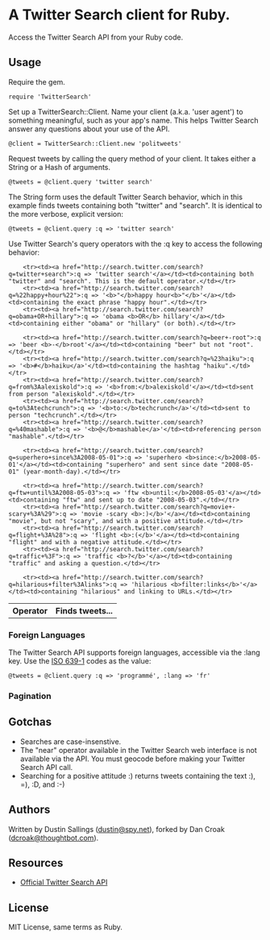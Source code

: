 # A Twitter Search client for Ruby.

Access the Twitter Search API from your Ruby code.

## Usage

Require the gem.

    require 'TwitterSearch'

Set up a TwitterSearch::Client. Name your client (a.k.a. 'user agent') to something meaningful, such as your app's name. This helps Twitter Search answer any questions about your use of the API.

	@client = TwitterSearch::Client.new 'politweets'
	
Request tweets by calling the query method of your client. It takes either a String or a Hash of arguments.

    @tweets = @client.query 'twitter search'

The String form uses the default Twitter Search behavior, which in this example finds tweets containing both "twitter" and "search". It is identical to the more verbose, explicit version:

    @tweets = @client.query :q => 'twitter search'
    
Use Twitter Search's query operators with the :q key to access the following behavior:

<table>
		<tr><th>Operator</th><th>Finds tweets...</th></tr>
    
		<tr><td><a href="http://search.twitter.com/search?q=twitter+search">:q => 'twitter search'</a></td><td>containing both "twitter" and "search". This is the default operator.</td></tr>
		<tr><td><a href="http://search.twitter.com/search?q=%22happy+hour%22">:q => '<b>"</b>happy hour<b>"</b>'</a></td><td>containing the exact phrase "happy hour".</td></tr>
		<tr><td><a href="http://search.twitter.com/search?q=obama+OR+hillary">:q => 'obama <b>OR</b> hillary'</a></td><td>containing either "obama" or "hillary" (or both).</td></tr>
    
		<tr><td><a href="http://search.twitter.com/search?q=beer+-root">:q => 'beer <b>-</b>root'</a></td><td>containing "beer" but not "root".</td></tr>
		<tr><td><a href="http://search.twitter.com/search?q=%23haiku">:q => '<b>#</b>haiku</a>'</td><td>containing the hashtag "haiku".</td></tr>	
		<tr><td><a href="http://search.twitter.com/search?q=from%3Aalexiskold">:q => '<b>from:</b>alexiskold'</a></td><td>sent from person "alexiskold".</td></tr>	
		<tr><td><a href="http://search.twitter.com/search?q=to%3Atechcrunch">:q => '<b>to:</b>techcrunch</a>'</td><td>sent to person "techcrunch".</td></tr>	
		<tr><td><a href="http://search.twitter.com/search?q=%40mashable">:q => '<b>@</b>mashable</a>'</td><td>referencing person "mashable".</td></tr>
    
		<tr><td><a href="http://search.twitter.com/search?q=superhero+since%3A2008-05-01">:q => 'superhero <b>since:</b>2008-05-01'</a></td><td>containing "superhero" and sent since date "2008-05-01" (year-month-day).</td></tr>
    
		<tr><td><a href="http://search.twitter.com/search?q=ftw+until%3A2008-05-03">:q => 'ftw <b>until:</b>2008-05-03'</a></td><td>containing "ftw" and sent up to date "2008-05-03".</td></tr>
		<tr><td><a href="http://search.twitter.com/search?q=movie+-scary+%3A%29">:q => 'movie -scary <b>:)</b>'</a></td><td>containing "movie", but not "scary", and with a positive attitude.</td></tr>
		<tr><td><a href="http://search.twitter.com/search?q=flight+%3A%28">:q => 'flight <b>:(</b>'</a></td><td>containing "flight" and with a negative attitude.</td></tr>
		<tr><td><a href="http://search.twitter.com/search?q=traffic+%3F">:q => 'traffic <b>?</b>'</a></td><td>containing "traffic" and asking a question.</td></tr>
    
		<tr><td><a href="http://search.twitter.com/search?q=hilarious+filter%3Alinks">:q => 'hilarious <b>filter:links</b>'</a></td><td>containing "hilarious" and linking to URLs.</td></tr>
</table>

### Foreign Languages

The Twitter Search API supports foreign languages, accessible via the :lang key. Use the [ISO 639-1](http://en.wikipedia.org/wiki/ISO_639-1) codes as the value:

    @tweets = @client.query :q => 'programmé', :lang => 'fr'

### Pagination



## Gotchas

* Searches are case-insenstive.
* The "near" operator available in the Twitter Search web interface is not available via the API. You must geocode before making your Twitter Search API call.
* Searching for a positive attitude :) returns tweets containing the text :), =), :D, and :-)

## Authors

Written by Dustin Sallings (dustin@spy.net), forked by Dan Croak (dcroak@thoughtbot.com).

## Resources

* [Official Twitter Search API](http://search.twitter.com/api)

## License

MIT License, same terms as Ruby.